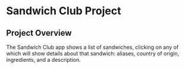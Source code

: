 # Sandwich Club Project

## Project Overview
The Sandwich Club app shows a list of sandwiches, 
clicking on any of which will show details about that sandwich: 
aliases, country of origin, ingredients, and a description.

